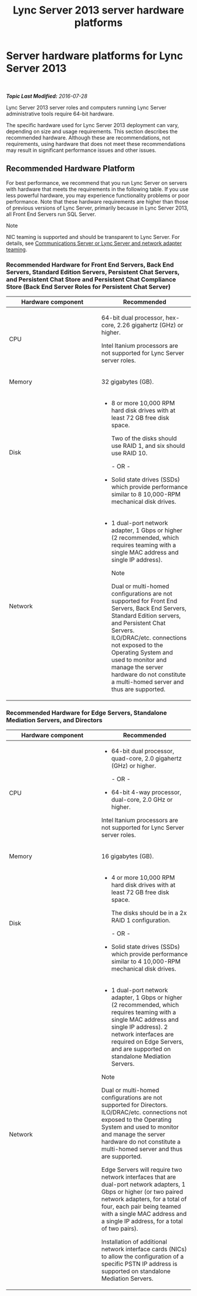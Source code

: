 ﻿---
title: Lync Server 2013 server hardware platforms
TOCTitle: Server hardware platforms
ms:assetid: c964c1c0-0153-472b-88ad-a38866e0df0c
ms:mtpsurl: https://technet.microsoft.com/en-us/library/Gg398835(v=OCS.15)
ms:contentKeyID: 48185395
ms.date: 07/28/2016
mtps_version: v=OCS.15
---

<div data-xmlns="http://www.w3.org/1999/xhtml">

<div class="topic" data-xmlns="http://www.w3.org/1999/xhtml" data-msxsl="urn:schemas-microsoft-com:xslt" data-cs="http://msdn.microsoft.com/en-us/">

<div data-asp="http://msdn2.microsoft.com/asp">

# Server hardware platforms for Lync Server 2013

</div>

<div id="mainSection">

<div id="mainBody">

<span> </span>

_**Topic Last Modified:** 2016-07-28_

Lync Server 2013 server roles and computers running Lync Server administrative tools require 64-bit hardware.

The specific hardware used for Lync Server 2013 deployment can vary, depending on size and usage requirements. This section describes the recommended hardware. Although these are recommendations, not requirements, using hardware that does not meet these recommendations may result in significant performance issues and other issues.

<div>

## Recommended Hardware Platform

For best performance, we recommend that you run Lync Server on servers with hardware that meets the requirements in the following table. If you use less powerful hardware, you may experience functionality problems or poor performance. Note that these hardware requirements are higher than those of previous versions of Lync Server, primarily because in Lync Server 2013, all Front End Servers run SQL Server.

<div class="alert">


> [!NOTE]
> NIC teaming is supported and should be transparent to Lync Server. For details, see <A href="http://go.microsoft.com/fwlink/p/?linkid=389910">Communications Server or Lync Server and network adapter teaming</A>.



</div>

### Recommended Hardware for Front End Servers, Back End Servers, Standard Edition Servers, Persistent Chat Servers, and Persistent Chat Store and Persistent Chat Compliance Store (Back End Server Roles for Persistent Chat Server)

<table>
<colgroup>
<col style="width: 50%" />
<col style="width: 50%" />
</colgroup>
<thead>
<tr class="header">
<th>Hardware component</th>
<th>Recommended</th>
</tr>
</thead>
<tbody>
<tr class="odd">
<td><p>CPU</p></td>
<td><p>64-bit dual processor, hex-core, 2.26 gigahertz (GHz) or higher.</p>
<p>Intel Itanium processors are not supported for Lync Server server roles.</p></td>
</tr>
<tr class="even">
<td><p>Memory</p></td>
<td><p>32 gigabytes (GB).</p></td>
</tr>
<tr class="odd">
<td><p>Disk</p></td>
<td><ul>
<li><p>8 or more 10,000 RPM hard disk drives with at least 72 GB free disk space.</p>
<p>Two of the disks should use RAID 1, and six should use RAID 10.</p>
<p>- OR -</p></li>
<li><p>Solid state drives (SSDs) which provide performance similar to 8 10,000-RPM mechanical disk drives.</p></li>
</ul></td>
</tr>
<tr class="even">
<td><p>Network</p></td>
<td><ul>
<li><p>1 dual-port network adapter, 1 Gbps or higher (2 recommended, which requires teaming with a single MAC address and single IP address).</p>
<div class="alert">

> [!NOTE]
> Dual or multi-homed configurations are not supported for Front End Servers, Back End Servers, Standard Edition servers, and Persistent Chat Servers.<BR>ILO/DRAC/etc. connections not exposed to the Operating System and used to monitor and manage the server hardware do not constitute a multi-homed server and thus are supported.


</div></li>
</ul></td>
</tr>
</tbody>
</table>


### Recommended Hardware for Edge Servers, Standalone Mediation Servers, and Directors

<table>
<colgroup>
<col style="width: 50%" />
<col style="width: 50%" />
</colgroup>
<thead>
<tr class="header">
<th>Hardware component</th>
<th>Recommended</th>
</tr>
</thead>
<tbody>
<tr class="odd">
<td><p>CPU</p></td>
<td><ul>
<li><p>64-bit dual processor, quad-core, 2.0 gigahertz (GHz) or higher.</p>
<p>- OR -</p></li>
<li><p>64-bit 4-way processor, dual-core, 2.0 GHz or higher.</p></li>
</ul>
<p>Intel Itanium processors are not supported for Lync Server server roles.</p></td>
</tr>
<tr class="even">
<td><p>Memory</p></td>
<td><p>16 gigabytes (GB).</p></td>
</tr>
<tr class="odd">
<td><p>Disk</p></td>
<td><ul>
<li><p>4 or more 10,000 RPM hard disk drives with at least 72 GB free disk space.</p>
<p>The disks should be in a 2x RAID 1 configuration.</p>
<p>- OR -</p></li>
<li><p>Solid state drives (SSDs) which provide performance similar to 4 10,000-RPM mechanical disk drives.</p></li>
</ul></td>
</tr>
<tr class="even">
<td><p>Network</p></td>
<td><ul>
<li><p>1 dual-port network adapter, 1 Gbps or higher (2 recommended, which requires teaming with a single MAC address and single IP address). 2 network interfaces are required on Edge Servers, and are supported on standalone Mediation Servers.</p></li>
</ul>
<div class="alert">

> [!NOTE]
> Dual or multi-homed configurations are not supported for Directors.<BR>ILO/DRAC/etc. connections not exposed to the Operating System and used to monitor and manage the server hardware do not constitute a multi-homed server and thus are supported.


</div>
<p>Edge Servers will require two network interfaces that are dual-port network adapters, 1 Gbps or higher (or two paired network adapters, for a total of four, each pair being teamed with a single MAC address and a single IP address, for a total of two pairs).</p>
<p>Installation of additional network interface cards (NICs) to allow the configuration of a specific PSTN IP address is supported on standalone Mediation Servers.</p></td>
</tr>
</tbody>
</table>


</div>

</div>

<span> </span>

</div>

</div>

</div>

